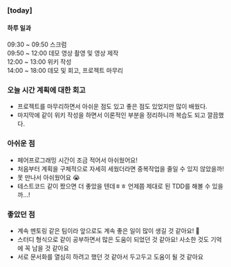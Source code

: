 ### [today]   

#### 하루 일과
09:30 ~ 09:50 스크럼   
09:50 ~ 12:00 데모 영상 촬영 및 영상 제작   
12:00 ~ 13:00 위키 작성   
14:00 ~ 18:00 데모 및 회고, 프로젝트 마무리   

### 오늘 시간 계획에 대한 회고
- 프로젝트를 마무리하면서 아쉬운 점도 있고 좋은 점도 있었지만 많이 배웠다.
- 마지막에 같이 위키 작성을 하면서 이론적인 부분을 정리하니까 복습도 되고 깔끔했다.

### 아쉬운 점
* 페어프로그래밍 시간이 조금 적어서 아쉬웠어요!
* 처음부터 계획을 구체적으로 자세히 세웠더라면 중복작업을 줄일 수 있지 않았을까!
* 못 만나서 아쉬웠어요 😭
* 테스트코드 같이 짰으면 더 좋았을 텐데ㅎㅎ 언제쯤 제대로 된 TDD를 해볼 수 있을까...!
### 좋았던 점
* 계속 멘토링 같은 팀이라 앞으로도 계속 좋은 일이 많이 생길 것 같아요! 🥳
* 스터디 형식으로 같이 공부하면서 많은 도움이 되었던 것 같아요! 사소한 것도 기억에 꼭 남을 것 같아요
* 서로 문서화를 열심히 하려고 했던 것 같아서 두고두고 도움이 될 것 같아요
  

